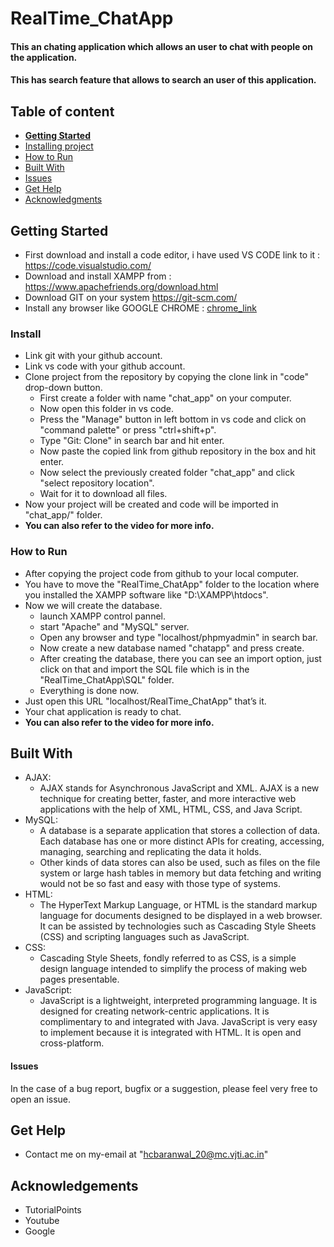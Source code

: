 # RealTime_ChatApp

#### This an chating application which allows an user to chat with people on the application.
#### This has search feature that allows to search an user of this application.

## Table of content

- [**Getting Started**](#getting-started)
- [Installing project](#install)
- [How to Run](#how-to-run)
- [Built With](#built-with)
- [Issues](#issues)
- [Get Help](#get-help)
- [Acknowledgments](#acknowledgements)

## Getting Started
 - First download and install a code editor, i have used VS CODE link to it : https://code.visualstudio.com/
 - Download and install XAMPP from : https://www.apachefriends.org/download.html
 - Download GIT on your system https://git-scm.com/
 - Install any browser like GOOGLE CHROME : [chrome_link](https://www.google.com/chrome/?brand=VDKB&gclid=503b3c54d57f16d3fc795d7fe4b8a5ae&gclsrc=3p.ds&ds_kid=43700053271226624&utm_source=bing&utm_medium=cpc&utm_campaign=1009936%20%7C%20Chrome%20Win10%20%7C%20DR%20%7C%20ESS01%20%7C%20APAC%20%7C%20IN%20%7C%20en%20%7C%20Desk%20%7C%20SEM%20%7C%20BKWS%20-%20EXA%20%7C%20Txt%20~%20Top%20KWDS&utm_term=google%20chrome&utm_content=Desk%20%7C%20BING%20SEM%20%7C%20BKWS%20%7C%20Exact%20~%20Google%20Chrome%20~%20Top%20KWDS)

### Install
 - Link git with your github account.
 - Link vs code with your github account.
 - Clone project from the repository by copying the clone link in "code" drop-down button.
   - First create a folder with name "chat_app" on your computer.
   - Now open this folder in vs code.
   - Press the "Manage" button in left bottom in vs code and click on "command palette" or press "ctrl+shift+p".
   - Type "Git: Clone" in search bar and hit enter.
   - Now paste the copied link from github repository in the box and hit enter.
   - Now select the previously created folder "chat_app" and click "select repository location".
   - Wait for it to download all files.
 - Now your project will be created and code will be imported in "chat_app/" folder.
 - **You can also refer to the video for more info.**

### How to Run
 - After copying the project code from github to your local computer.
 - You have to move the "RealTime_ChatApp" folder to the location where you installed the XAMPP software like "D:\XAMPP\htdocs".
 - Now we will create the database.
    - launch XAMPP control pannel.
    - start "Apache" and "MySQL" server.
    - Open any browser and type "localhost/phpmyadmin" in search bar.
    - Now create a new database named "chatapp" and press create.
    - After creating the database, there you can see an import option, just click on that and import the SQL file which is in the "RealTime_ChatApp\SQL" folder.
    - Everything is done now.
 - Just open this URL "localhost/RealTime_ChatApp" that’s it.
 - Your chat application is ready to chat.
 - **You can also refer to the video for more info.**


## Built With
- AJAX:
  - AJAX stands for Asynchronous JavaScript and XML. AJAX is a new technique for creating better, faster, and more interactive web applications with the help of XML, HTML, CSS, and Java Script.
- MySQL:
  - A database is a separate application that stores a collection of data. Each database has one or more distinct APIs for creating, accessing, managing, searching and replicating the data it holds.
  - Other kinds of data stores can also be used, such as files on the file system or large hash tables in memory but data fetching and writing would not be so fast and easy with those type of systems.
- HTML:
  - The HyperText Markup Language, or HTML is the standard markup language for documents designed to be displayed in a web browser. It can be assisted by technologies such as Cascading Style Sheets (CSS) and scripting languages such as JavaScript.
- CSS:
  - Cascading Style Sheets, fondly referred to as CSS, is a simple design language intended to simplify the process of making web pages presentable.
- JavaScript:
  - JavaScript is a lightweight, interpreted programming language. It is designed for creating network-centric applications. It is complimentary to and integrated with Java. JavaScript is very easy to implement because it is integrated with HTML. It is open and cross-platform.
  
  
#### Issues
In the case of a bug report, bugfix or a suggestion, please feel very free to open an issue.

## Get Help
- Contact me on my-email at "hcbaranwal_20@mc.vjti.ac.in"

## Acknowledgements
- TutorialPoints
- Youtube
- Google



